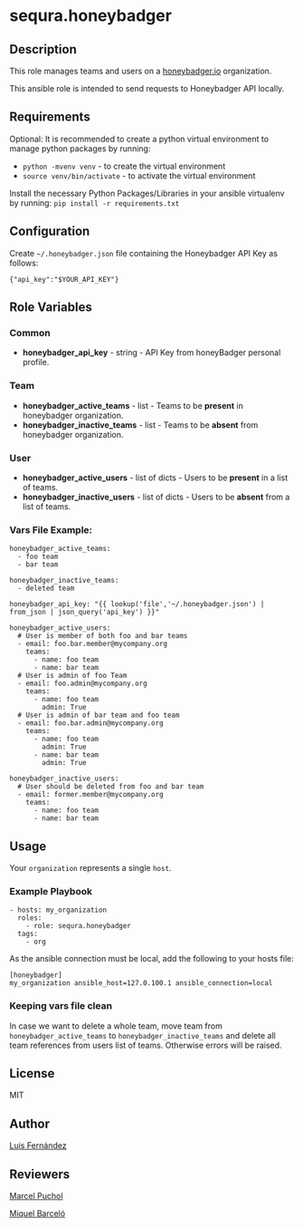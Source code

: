 # sequra.honeybadger

## Description

This role manages teams and users on a [honeybadger.io](https://www.honeybadger.io/) organization.

This ansible role is intended to send requests to Honeybadger API locally.

## Requirements

Optional: It is recommended to create a python virtual environment to manage python packages by running:
- `python -mvenv venv` - to create the virtual environment
- `source venv/bin/activate` - to activate the virtual environment

Install the necessary Python Packages/Libraries in your ansible virtualenv by running:
`pip install -r requirements.txt`

## Configuration

Create `~/.honeybadger.json` file containing the Honeybadger API Key as follows:
```
{"api_key":"$YOUR_API_KEY"}
```

## Role Variables

### Common
* **honeybadger_api_key** - string - API Key from honeyBadger personal profile.

### Team
* **honeybadger_active_teams** - list - Teams to be **present** in honeybadger organization.
* **honeybadger_inactive_teams** - list - Teams to be **absent** from honeybadger organization.
### User
* **honeybadger_active_users** - list of dicts - Users to be **present** in a list of teams.
* **honeybadger_inactive_users** - list of dicts - Users to be **absent** from a list of teams.


### Vars File Example:

```
honeybadger_active_teams:
  - foo team
  - bar team

honeybadger_inactive_teams:
  - deleted team

honeybadger_api_key: "{{ lookup('file','~/.honeybadger.json') | from_json | json_query('api_key') }}"

honeybadger_active_users:
  # User is member of both foo and bar teams
  - email: foo.bar.member@mycompany.org
    teams:
      - name: foo team
      - name: bar team
  # User is admin of foo Team
  - email: foo.admin@mycompany.org
    teams:
      - name: foo team
        admin: True
  # User is admin of bar team and foo team
  - email: foo.bar.admin@mycompany.org
    teams:
      - name: foo team
        admin: True
      - name: bar team
        admin: True

honeybadger_inactive_users:
  # User should be deleted from foo and bar team
  - email: former.member@mycompany.org
    teams:
      - name: foo team
      - name: bar team
```

## Usage

Your `organization` represents a single `host`.

### Example Playbook

```
- hosts: my_organization
  roles:
    - role: sequra.honeybadger
  tags:
    - org
```

As the ansible connection must be local, add the following to your hosts file:

```
[honeybadger]
my_organization ansible_host=127.0.100.1 ansible_connection=local
```

### Keeping vars file clean

In case we want to delete a whole team, move team from `honeybadger_active_teams` to `honeybadger_inactive_teams` and delete all team references from users list of teams. Otherwise errors will be raised.

## License

MIT

## Author

[Luis Fernández](https://github.com/treezio)

## Reviewers

[Marcel Puchol](https://github.com/mpucholblasco)

[Miquel Barceló](https://github.com/miquelbar)
